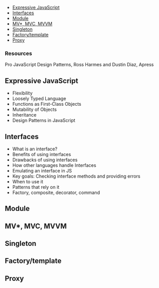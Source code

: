 <!-- MarkdownTOC -->

- [Expressive JavaScript](#expressive-javascript)
- [Interfaces](#interfaces)
- [Module](#module)
- [MV*, MVC, MVVM](#mv-mvc-mvvm)
- [Singleton](#singleton)
- [Factory/template](#factorytemplate)
- [Proxy](#proxy)

<!-- /MarkdownTOC -->


### Resources
Pro JavaScript Design Patterns, Ross Harmes and Dustin Diaz, Apress

<a name="expressive-javascript"></a>
## Expressive JavaScript
 - Flexibility
 - Loosely Typed Language
 - Functions as First-Class Objects
 - Mutability of Objects
 - Inheritance
 - Design Patterns in JavaScript

<a name="interfaces"></a>
## Interfaces
 - What is an interface?
  - Benefits of using interfaces
  - Drawbacks of using interfaces
 - How other languages handle Interfaces
 - Emulating an interface in JS
  - Key goals: Checking interface methods and providing errors
 - When to use it
 - Patterns that rely on it
  - Factory, composite, decorator, command

<a name="module"></a>
## Module

<a name="mv-mvc-mvvm"></a>
## MV*, MVC, MVVM

<a name="singleton"></a>
## Singleton

<a name="factorytemplate"></a>
## Factory/template

<a name="proxy"></a>
## Proxy
